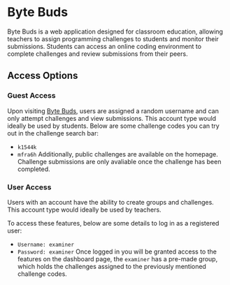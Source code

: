 # Byte Buds

Byte Buds is a web application designed for classroom education, allowing teachers to assign programming challenges to students and monitor their submissions. Students can access an online coding environment to complete challenges and review submissions from their peers.

## Access Options

### Guest Access

Upon visiting [Byte Buds](https://bytebuds.co.uk), users are assigned a random username and can only attempt challenges and view submissions. This account type would ideally be used by students.
Below are some challenge codes you can try out in the challenge search bar:
- `k1544k`
- `mfra6h`
Additionally, public challenges are available on the homepage. Challenge submissions are only avaliable once the challenge has been completed.

### User Access

Users with an account have the ability to create groups and challenges. This account type would ideally be used by teachers.

To access these features, below are some details to log in as a registered user:
- `Username: examiner`
- `Password: examiner`
Once logged in you will be granted access to the features on the dashboard page, the `examiner` has a pre-made group, which holds the challenges assigned to the previously mentioned challenge codes.





